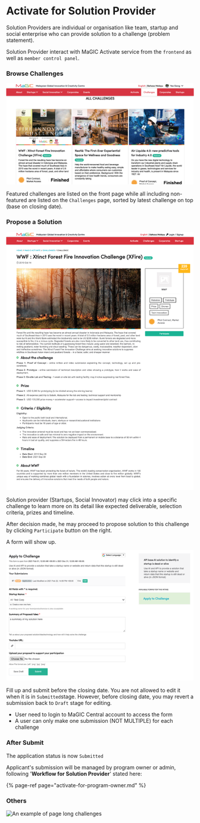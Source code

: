 # Activate for Solution Provider

Solution Providers are individual or organisation like team, startup and social enterprise who can provide solution to a challenge \(problem statement\).

Solution Provider interact with MaGIC Activate service from the `frontend` as well as `member control panel`.

### Browse Challenges

![Challenge directory on frontend](../../.gitbook/assets/screenshot-2021-03-01-at-6.25.44-pm.png)

Featured challenges are listed on the front page while all including non-featured are listed on the `Challenges` page, sorted by latest challenge on top \(base on closing date\).

### Propose a Solution

![Click the Participate button to propose your solution](../../.gitbook/assets/magic-dev-.png)

Solution provider \(Startups, Social Innovator\) may click into a specific challenge to learn more on its detail like expected deliverable, selection criteria, prizes and timeline. 

After decision made, he may proceed to propose solution to this challenge by clicking `Participate` button on the right.

A form will show up.

![Example of challenge participation form](../../.gitbook/assets/screenshot-2021-02-22-at-3.19.41-pm.png)

Fill up and submit before the closing date. You are not allowed to edit it when it is in `Submitted`stage. However, before closing date, you may revert a submission back to `Draft` stage for editing.

* User need to login to MaGIC Central account to access the form
* A user can only make one submission \(NOT MULTIPLE\) for each challenge

### After Submit

The application status is now `Submitted`

Applicant's submission will be managed by program owner or admin, following '**Workflow for Solution Provider**' stated here:

{% page-ref page="activate-for-program-owner.md" %}



### Others

![An example of page long challenges](../../.gitbook/assets/magic-central.png)

